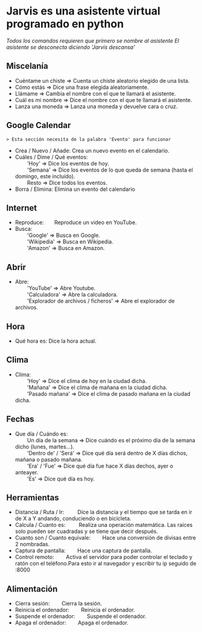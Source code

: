 # Jarvis es una asistente virtual programado en python
*Todos los comandos requieren que primero se nombre al asistente*
*El asistente se desconecta diciendo 'Jarvis descansa'*
  ## Miscelanía
  - Cuéntame un chiste => Cuenta un chiste aleatorio elegido de una lista.
  - Cómo estás => Dice una frase elegida aleatoriamente.
  - Llámame => Cambia el nombre con el que te llamará el asistente.
  - Cuál es mi nombre => Dice el nombre con el que te llamará el asistente.
  - Lanza una moneda => Lanza una moneda y devuelve cara o cruz.
  ## Google Calendar
    > Esta sección necesita de la palabra 'Evento' para funcionar
  - Crea / Nuevo / Añade: Crea un nuevo evento en el calendario.
  - Cuáles / Dime / Qué eventos:      
                                      &nbsp;&nbsp;&nbsp;&nbsp;&nbsp;&nbsp;&nbsp;&nbsp;'Hoy' => Dice los eventos de hoy.  
                                      &nbsp;&nbsp;&nbsp;&nbsp;&nbsp;&nbsp;&nbsp;&nbsp;'Semana' => Dice los eventos de lo que queda de semana (hasta el domingo, este incluído).  
                                      &nbsp;&nbsp;&nbsp;&nbsp;&nbsp;&nbsp;&nbsp;&nbsp;Resto => Dice todos los eventos.
  - Borra / Elimina: Elimina un evento del calendario
  ## Internet
  - Reproduce:&nbsp;&nbsp;&nbsp;&nbsp;&nbsp;&nbsp; Reproduce un video en YouTube.
  - Busca:      
          &nbsp;&nbsp;&nbsp;&nbsp;&nbsp;&nbsp;&nbsp;&nbsp;'Google' => Busca en Google.  
          &nbsp;&nbsp;&nbsp;&nbsp;&nbsp;&nbsp;&nbsp;&nbsp;'Wikipedia' => Busca en Wikipedia.  
          &nbsp;&nbsp;&nbsp;&nbsp;&nbsp;&nbsp;&nbsp;&nbsp;'Amazon' => Busca en Amazon.  
  ## Abrir
  - Abre:  
                      &nbsp;&nbsp;&nbsp;&nbsp;&nbsp;&nbsp;&nbsp;&nbsp;'YouTube' => Abre Youtube.  
                      &nbsp;&nbsp;&nbsp;&nbsp;&nbsp;&nbsp;&nbsp;&nbsp;'Calculadora' => Abre la calculadora.  
                      &nbsp;&nbsp;&nbsp;&nbsp;&nbsp;&nbsp;&nbsp;&nbsp;'Explorador de archivos / ficheros' => Abre el explorador de archivos.  
  ## Hora
  - Qué hora es: Dice la hora actual.
  ## Clima
  - Clima:  
              &nbsp;&nbsp;&nbsp;&nbsp;&nbsp;&nbsp;&nbsp;&nbsp;'Hoy' => Dice el clima de hoy en la ciudad dicha.  
              &nbsp;&nbsp;&nbsp;&nbsp;&nbsp;&nbsp;&nbsp;&nbsp;'Mañana' => Dice el clima de mañana en la ciudad dicha.  
              &nbsp;&nbsp;&nbsp;&nbsp;&nbsp;&nbsp;&nbsp;&nbsp;'Pasado mañana' => Dice el clima de pasado mañana en la ciudad dicha.  
  ## Fechas
  - Que día / Cuándo es:  
              &nbsp;&nbsp;&nbsp;&nbsp;&nbsp;&nbsp;&nbsp;&nbsp;Un día de la semana => Dice cuándo es el próximo día de la semana dicho (lunes, martes...).   
              &nbsp;&nbsp;&nbsp;&nbsp;&nbsp;&nbsp;&nbsp;&nbsp;'Dentro de' / 'Será' => Dice qué día será dentro de X días dichos, mañana o pasado mañana.   
              &nbsp;&nbsp;&nbsp;&nbsp;&nbsp;&nbsp;&nbsp;&nbsp;'Era' / 'Fue' => Dice qué día fue hace X días dechos, ayer o anteayer.   
              &nbsp;&nbsp;&nbsp;&nbsp;&nbsp;&nbsp;&nbsp;&nbsp;'Es' => Dice qué día es hoy.   
  ## Herramientas
  - Distancia / Ruta / Ir: &nbsp;&nbsp;&nbsp;&nbsp;&nbsp;&nbsp;&nbsp;&nbsp;Dice la distancia y el tiempo que se tarda en ir de X a Y andando, conduciendo o en bicicleta.
  - Calcula / Cuanto es: &nbsp;&nbsp;&nbsp;&nbsp;&nbsp;&nbsp;&nbsp;&nbsp;Realiza una operación matemática. Las raíces solo pueden ser cuadradas y se tiene que decir después.
  - Cuanto son / Cuanto equivale:&nbsp;&nbsp;&nbsp;&nbsp;&nbsp;&nbsp;&nbsp;&nbsp;Hace una conversión de divisas entre 2 nombradas.
  - Captura de pantalla:&nbsp;&nbsp;&nbsp;&nbsp;&nbsp;&nbsp;&nbsp;&nbsp;Hace una captura de pantalla.
  - Control remoto:&nbsp;&nbsp;&nbsp;&nbsp;&nbsp;&nbsp;&nbsp;&nbsp;Activa el servidor para poder controlar el teclado y ratón con el teléfono.Para esto ir al navegador y escribir tu ip seguido de :8000
  ## Alimentación
  - Cierra sesión:&nbsp;&nbsp;&nbsp;&nbsp;&nbsp;&nbsp;&nbsp;&nbsp;Cierra la sesión.
  - Reinicia el ordenador:&nbsp;&nbsp;&nbsp;&nbsp;&nbsp;&nbsp;&nbsp;&nbsp;Reinicia el ordenador.
  - Suspende el ordenador:&nbsp;&nbsp;&nbsp;&nbsp;&nbsp;&nbsp;&nbsp;&nbsp;Suspende el ordenador.
  - Apaga el ordenador:&nbsp;&nbsp;&nbsp;&nbsp;&nbsp;&nbsp;&nbsp;&nbsp;Apaga el ordenador. 